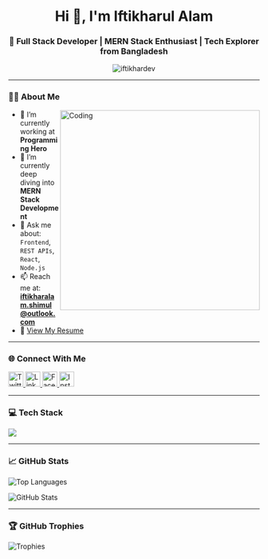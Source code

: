 <h1 align="center">Hi 👋, I'm Iftikharul Alam</h1>
<h3 align="center">🚀 Full Stack Developer | MERN Stack Enthusiast | Tech Explorer from Bangladesh</h3>

<p align="center">
  <img src="https://komarev.com/ghpvc/?username=iftikhardev&label=Profile%20views&color=0e75b6&style=flat" alt="iftikhardev" />
</p>

---

### 👨‍💻 About Me
<img align="right" alt="Coding" width="400" src="https://media.tenor.com/IieZUsqoYCwAAAAM/developer.gif"  />

- 🔭 I’m currently working at **Programming Hero**
- 🌱 I’m currently deep diving into **MERN Stack Development**
- 💬 Ask me about: `Frontend`, `REST APIs`, `React`, `Node.js`
- 📫 Reach me at: **iftikharalam.shimul@outlook.com**
- 📄 [View My Resume](https://drive.google.com/file/d/1UUksKxrwPld-Xq2-_ZOFvDj06rWZ34QV/view?usp=sharing)

---

### 🌐 Connect With Me

<p align="left">
  <a href="https://x.com/iftikhar15_alam" target="_blank">
    <img src="https://skillicons.dev/icons?i=twitter" height="30" alt="Twitter" />
  </a>
  <a href="https://www.linkedin.com/in/deviftikhar/" target="_blank">
    <img src="https://skillicons.dev/icons?i=linkedin" height="30" alt="LinkedIn" />
  </a>
  <a href="https://www.facebook.com/eitaamar/" target="_blank">
    <img src="https://skillicons.dev/icons?i=facebook" height="30" alt="Facebook" />
  </a>
  <a href="https://www.instagram.com/shimul_scofield/" target="_blank">
    <img src="https://skillicons.dev/icons?i=instagram" height="30" alt="Instagram" />
  </a>
</p>

---

### 💻 Tech Stack

<p align="left">
  <img src="https://skillicons.dev/icons?i=react,nodejs,express,mongodb,tailwind,js,html,css,bootstrap,figma,c,cpp" />
</p>

---

### 📈 GitHub Stats

<p align="left">
  <img src="https://github-readme-stats.vercel.app/api/top-langs?username=iftikhardev&show_icons=true&locale=en&layout=compact" alt="Top Languages" />
</p>

<p align="left">
  <img src="https://github-readme-stats.vercel.app/api?username=iftikhardev&show_icons=true&locale=en" alt="GitHub Stats" />
</p>

---

### 🏆 GitHub Trophies

<p align="left">
  <img src="https://github-profile-trophy.vercel.app/?username=iftikhardev&theme=onedark&column=7" alt="Trophies" />
</p>




